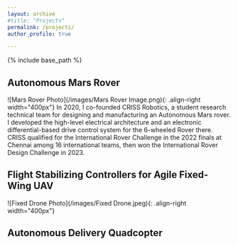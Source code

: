 ```yaml
---
layout: archive
#title: "Projects"
permalink: /projects/
author_profile: true

---
```


{% include base_path %}

Autonomous Mars Rover
---
![Mars Rover Photo](/images/Mars Rover Image.png){: .align-right width="400px"}
In 2020, I co-founded CRISS Robotics, a student research technical team for designing and manufacturing an Autonomous Mars rover. I developed the high-level electrical architecture and an electronic differential-based drive control system for the 6-wheeled Rover there. CRISS qualified for the International Rover Challenge in the 2022 finals at Chennai among 16 international teams, then won the International Rover Design Challenge in 2023.

Flight Stabilizing Controllers for Agile Fixed-Wing UAV
------
![Fixed Drone Photo](/images/Fixed Drone.jpeg){: .align-right width="400px"}


Autonomous Delivery Quadcopter
---
